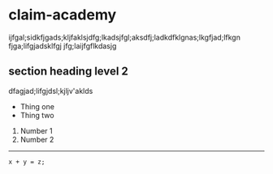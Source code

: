 # claim-academy

ijfgal;sidkfjgads;kljfaklsjdfg;lkadsjfgl;aksdfj;ladkdfklgnas;lkgfjad;lfkgn
fjga;lifgjadsklfgj
jfg;laijfgflkdasjg

## section heading level 2

dfagjad;lifgjdsl;kjljv'aklds

* Thing one
* Thing two

1. Number 1
2. Number 2

---

```code
x + y = z;
```
